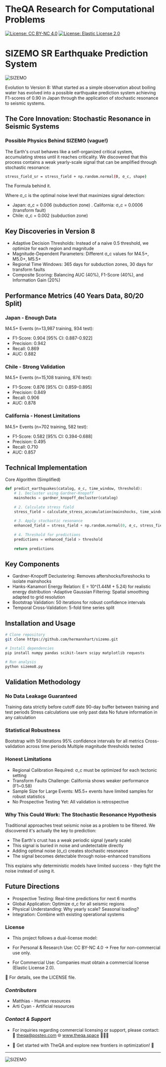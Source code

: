 # TheQA Research for Computational Problems

[![License: CC BY-NC 4.0](https://img.shields.io/badge/License-CC%20BY--NC%204.0-blue.svg)](https://creativecommons.org/licenses/by-nc/4.0/)
[![License: Elastic License 2.0](https://img.shields.io/badge/Commercial%20License-ELv2-orange)](LICENSE-COMMERCIAL.txt)

# SIZEMO SR Earthquake Prediction System
![SIZEMO](https://github.com/hermannhart/sizemo/blob/main/sizemo2.jpg)

Evolution to Version 8: 
What started as a simple observation about boiling water has evolved into a possible earthquake prediction system achieving F1-scores of 0.90 in Japan through the application of stochastic resonance to seismic systems.

## The Core Innovation: Stochastic Resonance in Seismic Systems
### Possible Physics Behind SIZEMO (vague!)
The Earth's crust behaves like a self-organized critical system, accumulating stress until it reaches criticality. We discovered that this process contains a weak yearly-scale signal that can be amplified through stochastic resonance:
```bash
stress_field_sr = stress_field + np.random.normal(0, σ_c, shape)
```
The Formula behind it.

Where σ_c is the optimal noise level that maximizes signal detection:
- Japan: σ_c = 0.006 (subduction zone)
. California: σ_c = 0.0006 (transform fault)
- Chile: σ_c = 0.002 (subduction zone)

## Key Discoveries in Version 8

- Adaptive Decision Thresholds: Instead of a naive 0.5 threshold, we optimize for each region and magnitude
- Magnitude-Dependent Parameters: Different σ_c values for M4.5+, M5.0+, M5.5+
- Regional Time Windows: 365 days for subduction zones, 30 days for transform faults
- Composite Scoring: Balancing AUC (40%), F1-Score (40%), and Information Gain (20%)

## Performance Metrics (40 Years Data, 80/20 Split)
### Japan - Enough Data
M4.5+ Events (n=13,987 training, 934 test):
- F1-Score: 0.904 [95% CI: 0.887-0.922]
- Precision: 0.942
- Recall: 0.869
- AUC: 0.882

### Chile - Strong Validation
M4.5+ Events (n=15,108 training, 876 test):
- F1-Score: 0.876 [95% CI: 0.859-0.895]
- Precision: 0.849
- Recall: 0.906
- AUC: 0.878

### California - Honest Limitations
M4.5+ Events (n=702 training, 582 test):
- F1-Score: 0.582 [95% CI: 0.394-0.688]
- Precision: 0.495
- Recall: 0.710
- AUC: 0.857

## Technical Implementation
Core Algorithm (Simplified)
```python
def predict_earthquakes(catalog, σ_c, time_window, threshold):
    # 1. Decluster using Gardner-Knopoff
    mainshocks = gardner_knopoff_decluster(catalog)
    
    # 2. Calculate stress field
    stress_field = calculate_stress_accumulation(mainshocks, time_window)
    
    # 3. Apply stochastic resonance
    enhanced_field = stress_field + np.random.normal(0, σ_c, stress_field.shape)
    
    # 4. Threshold for predictions
    predictions = enhanced_field > threshold
    
    return predictions
```

## Key Components

- Gardner-Knopoff Declustering: Removes aftershocks/foreshocks to isolate mainshocks
- Hanks-Kanamori Energy Relation: E = 10^(1.44M + 5.24) for realistic energy distribution
 -Adaptive Gaussian Filtering: Spatial smoothing adapted to grid resolution
- Bootstrap Validation: 50 iterations for robust confidence intervals
- Temporal Cross-Validation: 5-fold time series split

## Installation and Usage
```bash
# Clone repository
git clone https://github.com/hermannhart/sizemo.git

# Install dependencies
pip install numpy pandas scikit-learn scipy matplotlib requests

# Run analysis
python sizemo8.py
```

## Validation Methodology
### No Data Leakage Guaranteed

Training data strictly before cutoff date
90-day buffer between training and test periods
Stress calculations use only past data
No future information in any calculation

### Statistical Robustness

Bootstrap with 50 iterations
95% confidence intervals for all metrics
Cross-validation across time periods
Multiple magnitude thresholds tested

### Honest Limitations

- Regional Calibration Required: σ_c must be optimized for each tectonic setting
- Transform Faults Challenge: California shows weaker performance (F1~0.58)
- Sample Size for Large Events: M5.5+ events have limited samples for robust statistics
- No Prospective Testing Yet: All validation is retrospective

### Why This Could Work: The Stochastic Resonance Hypothesis
Traditional approaches treat seismic noise as a problem to be filtered. We discovered it's actually the key to prediction:

- The Earth's crust has a weak periodic signal (yearly scale)
- This signal is buried in noise and undetectable directly
- Adding optimal noise (σ_c) creates stochastic resonance
- The signal becomes detectable through noise-enhanced transitions

This explains why deterministic models have limited success - they fight the noise instead of using it.

## Future Directions

- Prospective Testing: Real-time predictions for next 6 months
- Global Application: Optimize σ_c for all seismic regions
- Physical Understanding: Why yearly scale? Seasonal loading?
- Integration: Combine with existing operational systems

### **License**
- This project follows a dual-license model:

- For Personal & Research Use: CC BY-NC 4.0 → Free for non-commercial use only.
- For Commercial Use: Companies must obtain a commercial license (Elastic License 2.0).

📜 For details, see the LICENSE file.


### ***Contributors***

- Matthias - Human resources
- Arti Cyan - Artificial  resources


### ***Contact & Support***

- For inquiries regarding commercial licensing or support, please contact:📧 theqa@posteo.com 🌐 www.theqa.space 🚀🚀🚀

- 🚀 Get started with TheQA and explore new frontiers in optimization! 🚀

---
![SIZEMO](https://github.com/hermannhart/sizemo/blob/main/sizemo.jpg)
